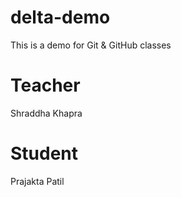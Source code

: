 # delta-demo
This is a demo for Git &amp; GitHub classes


# Teacher
Shraddha Khapra

# Student
Prajakta Patil